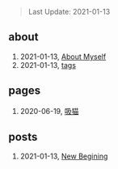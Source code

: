 > Last Update: 2021-01-13

## about
1. 2021-01-13, [About Myself](about/me.md)
1. 2021-01-13, [tags](about/tags.md)
## pages
1. 2020-06-19, [吸猫](pages/吸猫.md)
## posts
1. 2021-01-13, [New Begining](posts/bookmarks.md)